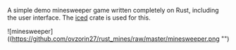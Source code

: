 A simple demo minesweeper game written completely on Rust, including the user interface.
The [iced](https://github.com/iced-rs/iced) crate is used for this.

![minesweeper]((https://github.com/ovzorin27/rust_mines/raw/master/minesweeper.png "")
